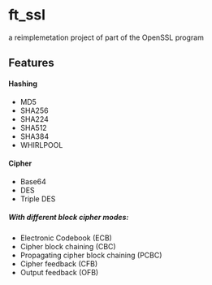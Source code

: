 # ft_ssl

a reimplemetation project of part of the OpenSSL program

## Features

#### Hashing

- MD5
- SHA256
- SHA224
- SHA512
- SHA384
- WHIRLPOOL

#### Cipher

- Base64
- DES
- Triple DES

##### With different block cipher modes:
- Electronic Codebook (ECB)
- Cipher block chaining (CBC)
- Propagating cipher block chaining (PCBC)
- Cipher feedback (CFB)
- Output feedback (OFB)
